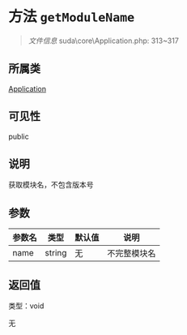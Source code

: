 # 方法 `getModuleName`

> *文件信息* suda\core\Application.php: 313~317

## 所属类 

[Application](../Application.md)

## 可见性

public

## 说明

获取模块名，不包含版本号


## 参数


| 参数名 | 类型 | 默认值 | 说明 |
|--------|-----|-------|-------|
| name |  string | 无 |  不完整模块名 |



## 返回值

类型：void

无

